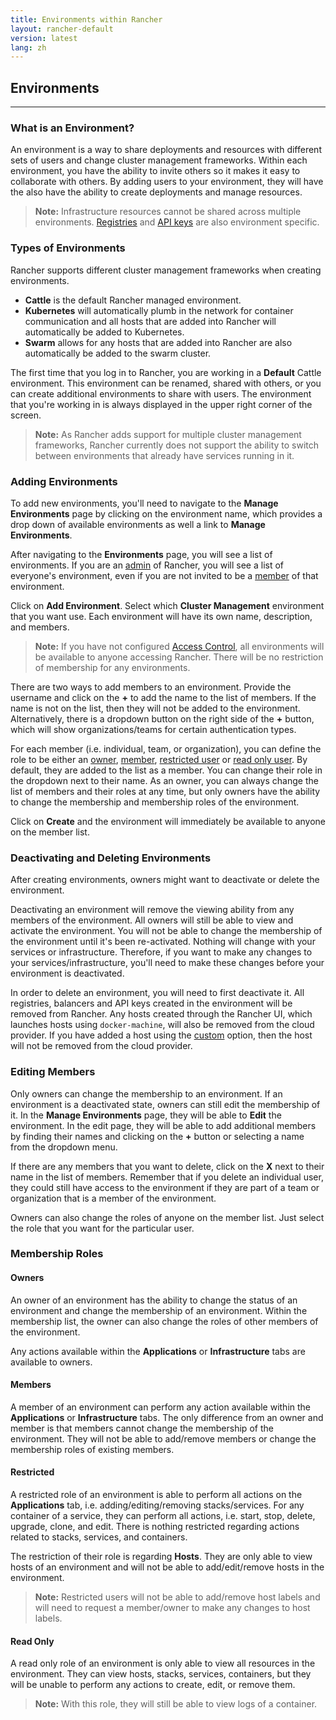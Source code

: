 ```yaml
---
title: Environments within Rancher
layout: rancher-default
version: latest
lang: zh
---
```


## Environments
---

### What is an Environment?

An environment is a way to share deployments and resources with different sets of users and change cluster management frameworks. Within each environment, you have the ability to invite others so it makes it easy to collaborate with others. By adding users to your environment, they will have the also have the ability to create deployments and manage resources. 

> **Note:** Infrastructure resources cannot be shared across multiple environments. [Registries]({{site.baseurl}}/rancher/{{page.version}}/{{page.lang}}/configuration/registries/) and [API keys]({{site.baseurl}}/rancher/{{page.version}}/{{page.lang}}/configuration/api-keys/) are also environment specific.  

### Types of Environments 

Rancher supports different cluster management frameworks when creating environments. 

* **Cattle** is the default Rancher managed environment. 
* **Kubernetes** will automatically plumb in the network for container communication and all hosts that are added into Rancher will automatically be added to Kubernetes.
* **Swarm** allows for any hosts that are added into Rancher are also automatically be added to the swarm cluster.

The first time that you log in to Rancher, you are working in a **Default** Cattle environment. This environment can be renamed, shared with others, or you can create additional environments to share with users. The environment that you're working in is always displayed in the upper right corner of the screen.

> **Note:** As Rancher adds support for multiple cluster management frameworks, Rancher currently does not support the ability to switch between environments that already have services running in it. 

### Adding Environments

To add new environments, you'll need to navigate to the **Manage Environments** page by clicking on the environment name, which provides a drop down of available environments as well a link to **Manage Environments**.

After navigating to the **Environments** page, you will see a list of environments. If you are an [admin]({{site.baseurl}}/rancher/{{page.version}}/{{page.lang}}/configuration/accounts/#admin) of Rancher, you will see a list of everyone's environment, even if you are not invited to be a [member]({{site.baseurl}}/rancher/{{page.version}}/{{page.lang}}/configuration/environments/#membership-roles) of that environment. 

Click on **Add Environment**. Select which **Cluster Management** environment that you want use. Each environment will have its own name, description, and members. 

> **Note:** If you have not configured [Access Control]({{site.baseurl}}/rancher/{{page.version}}/{{page.lang}}/configuration/access-control/), all environments will be available to anyone accessing Rancher. There will be no restriction of membership for any environments.

There are two ways to add members to an environment. Provide the username and click on the **+** to add the name to the list of members. If the name is not on the list, then they will not be added to the environment. Alternatively, there is a dropdown button on the right side of the **+** button, which will show organizations/teams for certain authentication types. 

For each member (i.e. individual, team, or organization), you can define the role to be either an [owner]({{site.baseurl}}/rancher/{{page.version}}/{{page.lang}}/configuration/environments/#owners), [member]({{site.baseurl}}/rancher/{{page.version}}/{{page.lang}}/configuration/environments/#members), [restricted user]({{site.baseurl}}/rancher/{{page.version}}/{{page.lang}}/configuration/environments/#restricted) or [read only user]({{site.baseurl}}/rancher/{{page.version}}/{{page.lang}}/configuration/environments/#read-only). By default, they are added to the list as a member. You can change their role in the dropdown next to their name. As an owner, you can always change the list of members and their roles at any time, but only owners have the ability to change the membership and membership roles of the environment.

Click on **Create** and the environment will immediately be available to anyone on the member list.

### Deactivating and Deleting Environments

After creating environments, owners might want to deactivate or delete the environment. 

Deactivating an environment will remove the viewing ability from any members of the environment. All owners will still be able to view and activate the environment. You will not be able to change the membership of the environment until it's been re-activated. Nothing will change with your services or infrastructure. Therefore, if you want to make any changes to your services/infrastructure, you'll need to make these changes before your environment is deactivated.

In order to delete an environment, you will need to first deactivate it. All registries, balancers and API keys created in the environment will be removed from Rancher. Any hosts created through the Rancher UI, which launches hosts using `docker-machine`, will also be removed from the cloud provider. If you have added a host using the [custom]({{site.baseurl}}/rancher/{{page.version}}/{{page.lang}}/rancher-ui/infrastructure/hosts/custom/) option, then the host will not be removed from the cloud provider.

### Editing Members

Only owners can change the membership to an environment. If an environment is a deactivated state, owners can still edit the membership of it. In the **Manage Environments** page, they will be able to **Edit** the environment. In the edit page, they will be able to add additional members by finding their names and clicking on the **+** button or selecting a name from the dropdown menu. 

If there are any members that you want to delete, click on the **X** next to their name in the list of members. Remember that if you delete an individual user, they could still have access to the environment if they are part of a team or organization that is a member of the environment.  

Owners can also change the roles of anyone on the member list. Just select the role that you want for the particular user.

### Membership Roles 

#### Owners

An owner of an environment has the ability to change the status of an environment and change the membership of an environment. Within the membership list, the owner can also change the roles of other members of the environment. 

Any actions available within the **Applications** or **Infrastructure** tabs are available to owners. 

#### Members

A member of an environment can perform any action available within the **Applications** or **Infrastructure** tabs. The only difference from an owner and member is that members cannot change the membership of the environment. They will not be able to add/remove members or change the membership roles of existing members. 

#### Restricted

A restricted role of an environment is able to perform all actions on the **Applications** tab, i.e. adding/editing/removing stacks/services. For any container of a service, they can perform all actions, i.e. start, stop, delete, upgrade, clone, and edit. There is nothing restricted regarding actions related to stacks, services, and containers. 

The restriction of their role is regarding **Hosts**. They are only able to view hosts of an environment and will not be able to add/edit/remove hosts in the environment.

> **Note:** Restricted users will not be able to add/remove host labels and will need to request a member/owner to make any changes to host labels. 

#### Read Only 

A read only role of an environment is only able to view all resources in the environment. They can view hosts, stacks, services, containers, but they will be unable to perform any actions to create, edit, or remove them. 

> **Note:** With this role, they will still be able to view logs of a container.




